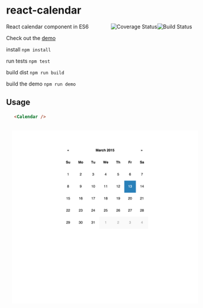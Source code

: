 # react-calendar

<a href='https://travis-ci.org/tomkp/react-calendar'><img align="right" src='https://travis-ci.org/tomkp/react-calendar.png' alt='Build Status' /></a>
<a href='https://coveralls.io/r/tomkp/react-calendar?branch=master'><img align="right" src='https://coveralls.io/repos/tomkp/react-calendar/badge.svg?branch=master' alt='Coverage Status' /></a>

React calendar component in ES6

Check out the [demo](http://hard-to-find-door.surge.sh/)


install
```npm install```

run tests
```npm test```

build dist
```npm run build```

build the demo
```npm run demo```


## Usage


```html
   <Calendar />
```

<div align="center">
  <img src="docs/cap1.png" style="margin:1rem;" />
</div>





